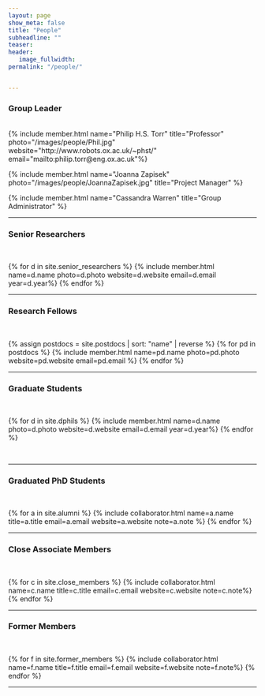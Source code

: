 ```yaml
---
layout: page
show_meta: false
title: "People"
subheadline: ""
teaser: 
header:
   image_fullwidth: 
permalink: "/people/"


---
```


<div class="row">

<h3 class="section-title">Group Leader</h3>
<br/>
{% include member.html name="Philip H.S. Torr" title="Professor" photo="/images/people/Phil.jpg" website="http://www.robots.ox.ac.uk/~phst/" email="mailto:philip.torr@eng.ox.ac.uk"%}

{% include member.html name="Joanna Zapisek" photo="/images/people/JoannaZapisek.jpg" title="Project Manager" %}

{% include member.html name="Cassandra Warren" title="Group Administrator" %}

<hr/>

<h3 class="medium-12 section-title" >Senior Researchers</h3>
<br/>

{% for d in site.senior_researchers %}
	{% include member.html name=d.name photo=d.photo website=d.website email=d.email year=d.year%}
{% endfor %}


<hr/>

<h3 class="medium-12 section-title">Research Fellows</h3>
<br/>

{% assign postdocs = site.postdocs | sort: "name" | reverse %}
{% for pd in postdocs %}
	{% include member.html name=pd.name photo=pd.photo website=pd.website email=pd.email %}
{% endfor %}



<hr/>

<h3 class="medium-12 section-title">Graduate Students</h3>
<br/>

{% for d in site.dphils %}
	{% include member.html name=d.name photo=d.photo website=d.website email=d.email year=d.year%}
{% endfor %}


<br/>
<hr/>

<h3 class="medium-12 section-title">Graduated PhD Students</h3>
<br/>

{% for a in site.alumni %}
	{% include collaborator.html name=a.name title=a.title email=a.email website=a.website note=a.note %}
{% endfor %}
<br/>
<hr/>

<h3 class="medium-12 section-title">Close Associate Members</h3>
<br/>

{% for c in site.close_members %}
	{% include collaborator.html name=c.name title=c.title email=c.email website=c.website note=c.note%}
{% endfor %}
<br/>
<hr/>


<h3 class="medium-12 section-title">Former Members</h3>
<br/>

{% for f in site.former_members %}
	{% include collaborator.html name=f.name title=f.title email=f.email website=f.website note=f.note%}
{% endfor %}
<br/>
<hr/>
</div>


